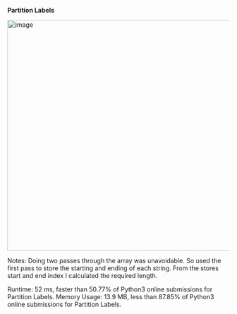 **Partition Labels**

<img width="523" alt="image" src="https://user-images.githubusercontent.com/25766765/152749938-3e578163-3ce9-468b-a55c-20d9ddcd2d6a.png">

Notes:
Doing two passes through the array was unavoidable. So used the first pass to store the starting and ending of each string.
From the stores start and end index I calculated the required length. 


Runtime: 52 ms, faster than 50.77% of Python3 online submissions for Partition Labels.
Memory Usage: 13.9 MB, less than 87.85% of Python3 online submissions for Partition Labels.
